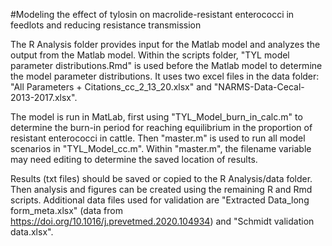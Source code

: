 #Modeling the effect of tylosin on macrolide-resistant enterococci in feedlots and reducing resistance transmission

The R Analysis folder provides input for the Matlab model and analyzes the output from the Matlab model. 
Within the scripts folder, "TYL model parameter distributions.Rmd" is used before the Matlab model to determine the model parameter distributions. It uses two excel files in the data folder: "All Parameters + Citations_cc_2_13_20.xlsx" and "NARMS-Data-Cecal-2013-2017.xlsx".

The model is run in MatLab, first using "TYL_Model_burn_in_calc.m" to determine the burn-in period for reaching equilibrium in the proportion of resistant enterococci in cattle. Then "master.m" is used to run all model scenarios in "TYL_Model_cc.m". Within "master.m", the filename variable may need editing to determine the saved location of results.

Results (txt files) should be saved or copied to the R Analysis/data folder. Then analysis and figures can be created using the remaining R and Rmd scripts. Additional data files used for validation are "Extracted Data_long form_meta.xlsx" (data from https://doi.org/10.1016/j.prevetmed.2020.104934) and "Schmidt validation data.xlsx".
